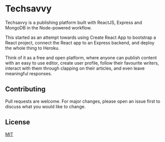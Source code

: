 # Techsavvy

Techsavvy is a publishing platform built with ReactJS, Express and MongoDB in the Node-powered workflow.

This started as an attempt towards using Create React App to bootstrap a React project, connect the React app to an Express backend, and deploy the whole thing to Heroku.

Think of it as a free and open platform, where anyone can publish content with an easy to use editor, create user profile, follow their favourite writers, interact with them through clapping on their articles, and even leave meaningful responses.

## Contributing

Pull requests are welcome. For major changes, please open an issue first to discuss what you would like to change.

## License

[MIT](https://choosealicense.com/licenses/mit/)
